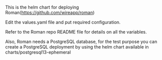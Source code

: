 This is the helm chart for deploying Roman(https://github.com/wireapp/roman)

Edit the values.yaml file and put required configuration.

Refer to the Roman repo README file for details on all the variables.

Also, Roman needs a PostgreSQL database, for the test purpose you can create a PostgreSQL deployment by using the helm chart available in charts/postgresql13-ephemeral
